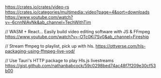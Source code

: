 https://crates.io/crates/video-rs
https://crates.io/categories/multimedia::video?page=4&sort=downloads
https://www.youtube.com/watch?v=-6cnnNlAvNk&ab_channel=TechWithTim

// WASM + React... Easily build video editing software with JS & FFmpeg
https://www.youtube.com/watch?v=-OTc0Ki7Sv0&ab_channel=Fireship

// Stream ffmpeg to playlist, pick up with hls.
https://ottverse.com/hls-packaging-using-ffmpeg-live-vod/

// Use Tauri's HTTP package to play Hls.js livestreams
https://gist.github.com/nathanbabcock/59c0298bed74ac48f7f209e30cf53b00
